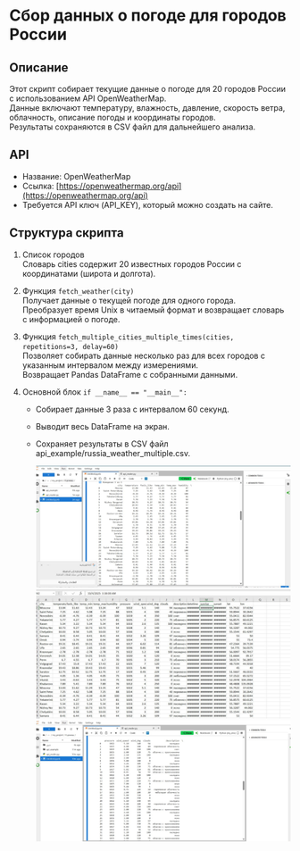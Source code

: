# Сбор данных о погоде для городов России

## Описание
Этот скрипт собирает текущие данные о погоде для 20 городов России с использованием API OpenWeatherMap.  
Данные включают температуру, влажность, давление, скорость ветра, облачность, описание погоды и координаты городов.  
Результаты сохраняются в CSV файл для дальнейшего анализа.

## API
- Название: OpenWeatherMap
- Ссылка: [https://openweathermap.org/api](https://openweathermap.org/api)
- Требуется API ключ (API_KEY), который можно создать на сайте.

## Структура скрипта
1. Список городов  
   Словарь cities содержит 20 известных городов России с координатами (широта и долгота).

2. Функция `fetch_weather(city)`  
   Получает данные о текущей погоде для одного города.  
   Преобразует время Unix в читаемый формат и возвращает словарь с информацией о погоде.

3. Функция `fetch_multiple_cities_multiple_times(cities, repetitions=3, delay=60)`  
   Позволяет собирать данные несколько раз для всех городов с указанным интервалом между измерениями.  
   Возвращает Pandas DataFrame с собранными данными.

4. Основной блок `if __name__ == "__main__":`  
   - Собирает данные 3 раза с интервалом 60 секунд.  
   - Выводит весь DataFrame на экран.  
   - Сохраняет результаты в CSV файл api_example/russia_weather_multiple.csv.
  
     ![Скриншот](скр.ш1.jpg)
      ![Скриншот](скр.ш2.jpg)
      ![Скриншот](скр.ш3.jpg)
